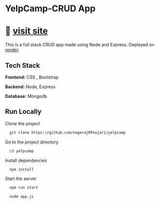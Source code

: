 
# YelpCamp-CRUD App
# 🔗 [visit site](https://yelpcamp-qzyi.onrender.com/)
This is a full stack CRUD app made using Node and Express.
Deployed on [render](https://yelpcamp-qzyi.onrender.com/).


## Tech Stack

**Frontend:** CSS , Bootstrap

**Backend:** Node, Express 

**Database:** Mongodb


## Run Locally

Clone the project

```bash
  git clone https://github.com/nagarajRPoojari/yelpcamp
```

Go to the project directory

```bash
  cd yelpcamp
```

Install dependencies

```bash
  npm install
```

Start the server

```bash
  npm run start
```
```bash
  node app.js
```


